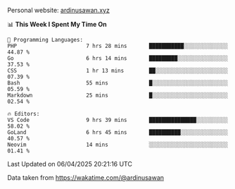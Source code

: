 Personal website: [ardinusawan.xyz](https://ardinusawan.xyz)

<!--START_SECTION:waka-->
📊 **This Week I Spent My Time On** 

```text
💬 Programming Languages: 
PHP                      7 hrs 28 mins       ███████████░░░░░░░░░░░░░░   44.87 % 
Go                       6 hrs 14 mins       █████████░░░░░░░░░░░░░░░░   37.53 % 
CSS                      1 hr 13 mins        ██░░░░░░░░░░░░░░░░░░░░░░░   07.39 % 
Bash                     55 mins             █░░░░░░░░░░░░░░░░░░░░░░░░   05.59 % 
Markdown                 25 mins             █░░░░░░░░░░░░░░░░░░░░░░░░   02.54 % 

🔥 Editors: 
VS Code                  9 hrs 39 mins       ███████████████░░░░░░░░░░   58.02 % 
GoLand                   6 hrs 45 mins       ██████████░░░░░░░░░░░░░░░   40.57 % 
Neovim                   14 mins             ░░░░░░░░░░░░░░░░░░░░░░░░░   01.41 % 
```


 Last Updated on 06/04/2025 20:21:16 UTC
<!--END_SECTION:waka-->
Data taken from https://wakatime.com/@ardinusawan
